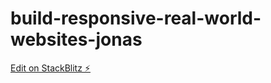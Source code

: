 # build-responsive-real-world-websites-jonas

[Edit on StackBlitz ⚡️](https://stackblitz.com/edit/web-platform-yutfve)
